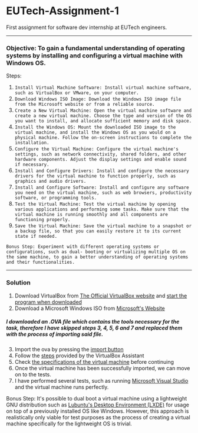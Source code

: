 # EUTech-Assignment-1
First assignment for software dev internship at EUTech engineers.
_________________________________________________________________________________________________________________________________________________________________________
### Objective: To gain a fundamental understanding of operating systems by installing and configuring a virtual machine with Windows OS.
Steps:
1. `Install Virtual Machine Software: Install virtual machine software, such as VirtualBox or VMware, on your computer.`
2. `Download Windows ISO Image: Download the Windows ISO image file from the Microsoft website or from a reliable source.`
3. `Create a New Virtual Machine: Open the virtual machine software and create a new virtual machine. Choose the type and version of the OS you want to install, and allocate sufficient memory and disk space.`
4. `Install the Windows OS: Mount the downloaded ISO image to the virtual machine, and install the Windows OS as you would on a physical machine. Follow the on-screen
instructions to complete the installation.`
5. `Configure the Virtual Machine: Configure the virtual machine's settings, such as network connectivity, shared folders, and other hardware components. Adjust the display settings and enable sound if necessary.`
6. `Install and Configure Drivers: Install and configure the necessary drivers for the virtual machine to function properly, such as graphics and audio drivers.`
7. `Install and Configure Software: Install and configure any software you need on the virtual machine, such as web browsers, productivity software, or programming tools.`
8. `Test the Virtual Machine: Test the virtual machine by opening various applications and performing some tasks. Make sure that the virtual machine is running smoothly and all components are functioning properly.`
9. `Save the Virtual Machine: Save the virtual machine to a snapshot or a backup file, so that you can easily restore it to its current state if needed.`

`Bonus Step: Experiment with different operating systems or configurations, such as dual- booting or virtualizing multiple OS on the same machine, to gain a better understanding of operating systems and their functionalities.`
_________________________________________________________________________________________________________________________________________________________________________
### Solution

1. Download VirtualBox from [The Official VirtualBox website](https://www.virtualbox.org/wiki/Downloads) and [start the program when downloaded](https://user-images.githubusercontent.com/98554249/232751851-efe02c11-50f4-4c75-bf10-3e257530e29f.png)
2. Download a Microsoft Windows ISO from [Microsoft's Website](https://www.microsoft.com/pl-pl/software-download/windows10)

##### _I downloaded an .OVA file which contains the tools necessary for the task, therefore I have skipped steps 3, 4, 5, 6 and 7 and replaced them with the process of importing said file._

3. Import the ova by pressing the [import button](https://user-images.githubusercontent.com/98554249/232754384-d2256055-4fbd-4bc7-afde-ef8b2724c0bd.png)
4. Follow the [steps](https://user-images.githubusercontent.com/98554249/232755274-39c879e1-5281-4d50-8735-962446915130.png) provided by the VirtualBox Assistant
5. Check [the specifications of the virtual machine](https://user-images.githubusercontent.com/98554249/232755549-e399eaf6-2fe1-458a-a27d-d8c7d0d68ce6.png) before continuing
6. Once the virtual machine has been successfully imported, we can move on to the tests.
7. I have performed several tests, such as running [Microsoft Visual Studio](https://user-images.githubusercontent.com/98554249/232759237-287a707d-5899-412d-a4f1-22bed8493b32.png) and the virtual machine runs perfectly.


Bonus Step: It's possible to dual boot a virtual machine using a lightweight GNU distribution such as [Lubuntu's Desktop Environment (LXDE)](https://lubuntu.me/downloads/) for usage on top of a previously installed OS like Windows. However, this approach is realistically only viable for test purposes as the process of creating a virtual machine specifically for the lightweight OS is trivial.
